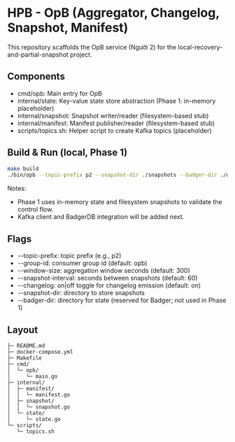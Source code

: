 # HPB - OpB (Aggregator, Changelog, Snapshot, Manifest)

This repository scaffolds the OpB service (Người 2) for the local-recovery-and-partial-snapshot project.

## Components

- cmd/opb: Main entry for OpB
- internal/state: Key-value state store abstraction (Phase 1: in-memory placeholder)
- internal/snapshot: Snapshot writer/reader (filesystem-based stub)
- internal/manifest: Manifest publisher/reader (filesystem-based stub)
- scripts/topics.sh: Helper script to create Kafka topics (placeholder)

## Build & Run (local, Phase 1)

```bash
make build
./bin/opb --topic-prefix p2 --snapshot-dir ./snapshots --badger-dir ./data/opb
```

Notes:
- Phase 1 uses in-memory state and filesystem snapshots to validate the control flow.
- Kafka client and BadgerDB integration will be added next.

## Flags

- --topic-prefix: topic prefix (e.g., p2)
- --group-id: consumer group id (default: opb)
- --window-size: aggregation window seconds (default: 300)
- --snapshot-interval: seconds between snapshots (default: 60)
- --changelog: on|off toggle for changelog emission (default: on)
- --snapshot-dir: directory to store snapshots
- --badger-dir: directory for state (reserved for Badger; not used in Phase 1)

## Layout

```
├─ README.md
├─ docker-compose.yml
├─ Makefile
├─ cmd/
│  └─ opb/
│     └─ main.go
├─ internal/
│  ├─ manifest/
│  │  └─ manifest.go
│  ├─ snapshot/
│  │  └─ snapshot.go
│  └─ state/
│     └─ state.go
└─ scripts/
   └─ topics.sh
```
